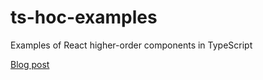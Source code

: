 # ts-hoc-examples
Examples of React higher-order components in TypeScript

[Blog post](https://medium.com/@jrwebdev/react-higher-order-component-patterns-in-typescript-42278f7590fb)
